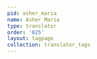 ```yaml
---
pid: asher_maria
name: Asher Maria
type: translator
order: '025'
layout: tagpage
collection: translator_tags
---
```

